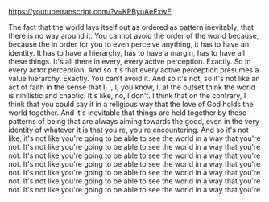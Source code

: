https://youtubetranscript.com/?v=KPByuAeFxwE

 The fact that the world lays itself out as ordered as pattern inevitably, that there is no way around it. You cannot avoid the order of the world because, because the in order for you to even perceive anything, it has to have an identity. It has to have a hierarchy, has to have a margin, has to have all these things. It's all there in every, every active perception. Exactly. So in every actor perception. And so it's that every active perception presumes a value hierarchy. Exactly. You can't avoid it. And so it's not, so it's not like an act of faith in the sense that I, I, I, you know, I, at the outset think the world is nihilistic and chaotic. It's like, no, I don't. I think that on the contrary, I think that you could say it in a religious way that the love of God holds the world together. And it's inevitable that things are held together by these patterns of being that are always aiming towards the good, even in the very identity of whatever it is that you're, you're encountering. And so it's not like, it's not like you're going to be able to see the world in a way that you're not. It's not like you're going to be able to see the world in a way that you're not. It's not like you're going to be able to see the world in a way that you're not. It's not like you're going to be able to see the world in a way that you're not. It's not like you're going to be able to see the world in a way that you're not. It's not like you're going to be able to see the world in a way that you're not. It's not like you're going to be able to see the world in a way that you're